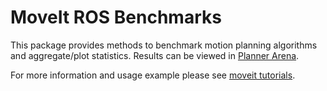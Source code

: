 # MoveIt ROS Benchmarks

This package provides methods to benchmark motion planning algorithms and aggregate/plot statistics. Results can be viewed in [Planner Arena](http://plannerarena.org/).

For more information and usage example please see [moveit tutorials](http://docs.ros.org/indigo/api/moveit_tutorials/html/doc/benchmarking_tutorial.html).
